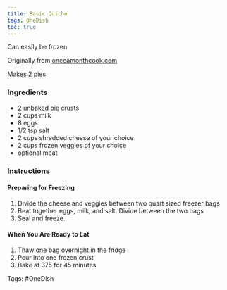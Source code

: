 ```yaml
---
title: Basic Quiche
tags: OneDish
toc: true
---
```

Can easily be frozen

Originally from [onceamonthcook.com](http://onceamonthcook.com/freezer-quiches/)

Makes 2 pies

### Ingredients

*   2 unbaked pie crusts
*   2 cups milk
*   8 eggs
*   1/2 tsp salt
*   2 cups shredded cheese of your choice
*   2 cups frozen veggies of your choice
*   optional meat

### Instructions

#### Preparing for Freezing

1.  Divide the cheese and veggies between two quart sized freezer bags
2.  Beat together eggs, milk, and salt. Divide between the two bags
3.  Seal and freeze.

#### When You Are Ready to Eat

1.  Thaw one bag overnight in the fridge
2.  Pour into one frozen crust
3.  Bake at 375 for 45 minutes

Tags: #OneDish 